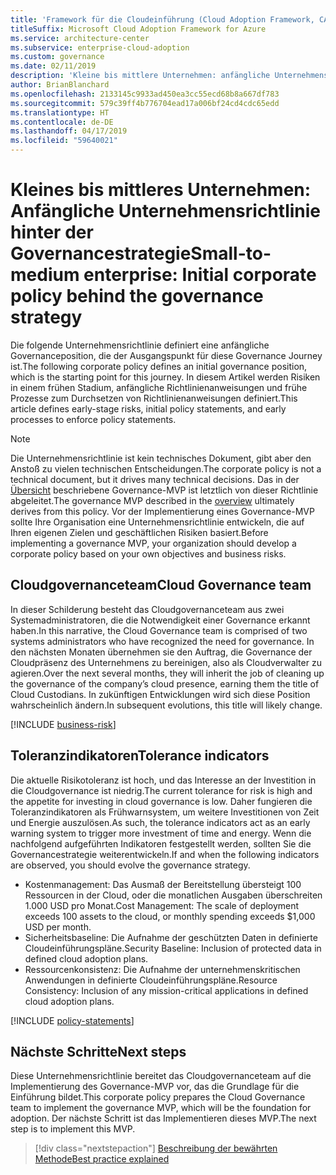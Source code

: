 ```yaml
---
title: 'Framework für die Cloudeinführung (Cloud Adoption Framework, CAF): Kleine bis mittlere Unternehmen: anfängliche Unternehmensrichtlinie hinter der Governancestrategie'
titleSuffix: Microsoft Cloud Adoption Framework for Azure
ms.service: architecture-center
ms.subservice: enterprise-cloud-adoption
ms.custom: governance
ms.date: 02/11/2019
description: 'Kleine bis mittlere Unternehmen: anfängliche Unternehmensrichtlinie hinter der Governancestrategie'
author: BrianBlanchard
ms.openlocfilehash: 2133145c9933ad450ea3cc55ecd68b8a667df783
ms.sourcegitcommit: 579c39ff4b776704ead17a006bf24cd4cdc65edd
ms.translationtype: HT
ms.contentlocale: de-DE
ms.lasthandoff: 04/17/2019
ms.locfileid: "59640021"
---
```

# <a name="small-to-medium-enterprise-initial-corporate-policy-behind-the-governance-strategy"></a><span data-ttu-id="a66ae-103">Kleines bis mittleres Unternehmen: Anfängliche Unternehmensrichtlinie hinter der Governancestrategie</span><span class="sxs-lookup"><span data-stu-id="a66ae-103">Small-to-medium enterprise: Initial corporate policy behind the governance strategy</span></span>

<span data-ttu-id="a66ae-104">Die folgende Unternehmensrichtlinie definiert eine anfängliche Governanceposition, die der Ausgangspunkt für diese Governance Journey ist.</span><span class="sxs-lookup"><span data-stu-id="a66ae-104">The following corporate policy defines an initial governance position, which is the starting point for this journey.</span></span> <span data-ttu-id="a66ae-105">In diesem Artikel werden Risiken in einem frühen Stadium, anfängliche Richtlinienanweisungen und frühe Prozesse zum Durchsetzen von Richtlinienanweisungen definiert.</span><span class="sxs-lookup"><span data-stu-id="a66ae-105">This article defines early-stage risks, initial policy statements, and early processes to enforce policy statements.</span></span>

> [!NOTE]
><span data-ttu-id="a66ae-106">Die Unternehmensrichtlinie ist kein technisches Dokument, gibt aber den Anstoß zu vielen technischen Entscheidungen.</span><span class="sxs-lookup"><span data-stu-id="a66ae-106">The corporate policy is not a technical document, but it drives many technical decisions.</span></span> <span data-ttu-id="a66ae-107">Das in der [Übersicht](./overview.md) beschriebene Governance-MVP ist letztlich von dieser Richtlinie abgeleitet.</span><span class="sxs-lookup"><span data-stu-id="a66ae-107">The governance MVP described in the [overview](./overview.md) ultimately derives from this policy.</span></span> <span data-ttu-id="a66ae-108">Vor der Implementierung eines Governance-MVP sollte Ihre Organisation eine Unternehmensrichtlinie entwickeln, die auf Ihren eigenen Zielen und geschäftlichen Risiken basiert.</span><span class="sxs-lookup"><span data-stu-id="a66ae-108">Before implementing a governance MVP, your organization should develop a corporate policy based on your own objectives and business risks.</span></span>

## <a name="cloud-governance-team"></a><span data-ttu-id="a66ae-109">Cloudgovernanceteam</span><span class="sxs-lookup"><span data-stu-id="a66ae-109">Cloud Governance team</span></span>

<span data-ttu-id="a66ae-110">In dieser Schilderung besteht das Cloudgovernanceteam aus zwei Systemadministratoren, die die Notwendigkeit einer Governance erkannt haben.</span><span class="sxs-lookup"><span data-stu-id="a66ae-110">In this narrative, the Cloud Governance team is comprised of two systems administrators who have recognized the need for governance.</span></span> <span data-ttu-id="a66ae-111">In den nächsten Monaten übernehmen sie den Auftrag, die Governance der Cloudpräsenz des Unternehmens zu bereinigen, also als Cloudverwalter zu agieren.</span><span class="sxs-lookup"><span data-stu-id="a66ae-111">Over the next several months, they will inherit the job of cleaning up the governance of the company’s cloud presence, earning them the title of Cloud Custodians.</span></span> <span data-ttu-id="a66ae-112">In zukünftigen Entwicklungen wird sich diese Position wahrscheinlich ändern.</span><span class="sxs-lookup"><span data-stu-id="a66ae-112">In subsequent evolutions, this title will likely change.</span></span>

[!INCLUDE [business-risk](../../../../../includes/cloud-adoption/governance/business-risks.md)]

## <a name="tolerance-indicators"></a><span data-ttu-id="a66ae-113">Toleranzindikatoren</span><span class="sxs-lookup"><span data-stu-id="a66ae-113">Tolerance indicators</span></span>

<span data-ttu-id="a66ae-114">Die aktuelle Risikotoleranz ist hoch, und das Interesse an der Investition in die Cloudgovernance ist niedrig.</span><span class="sxs-lookup"><span data-stu-id="a66ae-114">The current tolerance for risk is high and the appetite for investing in cloud governance is low.</span></span> <span data-ttu-id="a66ae-115">Daher fungieren die Toleranzindikatoren als Frühwarnsystem, um weitere Investitionen von Zeit und Energie auszulösen.</span><span class="sxs-lookup"><span data-stu-id="a66ae-115">As such, the tolerance indicators act as an early warning system to trigger more investment of time and energy.</span></span> <span data-ttu-id="a66ae-116">Wenn die nachfolgend aufgeführten Indikatoren festgestellt werden, sollten Sie die Governancestrategie weiterentwickeln.</span><span class="sxs-lookup"><span data-stu-id="a66ae-116">If and when the following indicators are observed, you should evolve the governance strategy.</span></span>

- <span data-ttu-id="a66ae-117">Kostenmanagement: Das Ausmaß der Bereitstellung übersteigt 100 Ressourcen in der Cloud, oder die monatlichen Ausgaben überschreiten 1.000 USD pro Monat.</span><span class="sxs-lookup"><span data-stu-id="a66ae-117">Cost Management: The scale of deployment exceeds 100 assets to the cloud, or monthly spending exceeds $1,000 USD per month.</span></span>
- <span data-ttu-id="a66ae-118">Sicherheitsbaseline: Die Aufnahme der geschützten Daten in definierte Cloudeinführungspläne.</span><span class="sxs-lookup"><span data-stu-id="a66ae-118">Security Baseline: Inclusion of protected data in defined cloud adoption plans.</span></span>
- <span data-ttu-id="a66ae-119">Ressourcenkonsistenz: Die Aufnahme der unternehmenskritischen Anwendungen in definierte Cloudeinführungspläne.</span><span class="sxs-lookup"><span data-stu-id="a66ae-119">Resource Consistency: Inclusion of any mission-critical applications in defined cloud adoption plans.</span></span>

[!INCLUDE [policy-statements](../../../../../includes/cloud-adoption/governance/policy-statements.md)]

## <a name="next-steps"></a><span data-ttu-id="a66ae-120">Nächste Schritte</span><span class="sxs-lookup"><span data-stu-id="a66ae-120">Next steps</span></span>

<span data-ttu-id="a66ae-121">Diese Unternehmensrichtlinie bereitet das Cloudgovernanceteam auf die Implementierung des Governance-MVP vor, das die Grundlage für die Einführung bildet.</span><span class="sxs-lookup"><span data-stu-id="a66ae-121">This corporate policy prepares the Cloud Governance team to implement the governance MVP, which will be the foundation for adoption.</span></span> <span data-ttu-id="a66ae-122">Der nächste Schritt ist das Implementieren dieses MVP.</span><span class="sxs-lookup"><span data-stu-id="a66ae-122">The next step is to implement this MVP.</span></span>

> [!div class="nextstepaction"]
> [<span data-ttu-id="a66ae-123">Beschreibung der bewährten Methode</span><span class="sxs-lookup"><span data-stu-id="a66ae-123">Best practice explained</span></span>](./best-practice-explained.md)